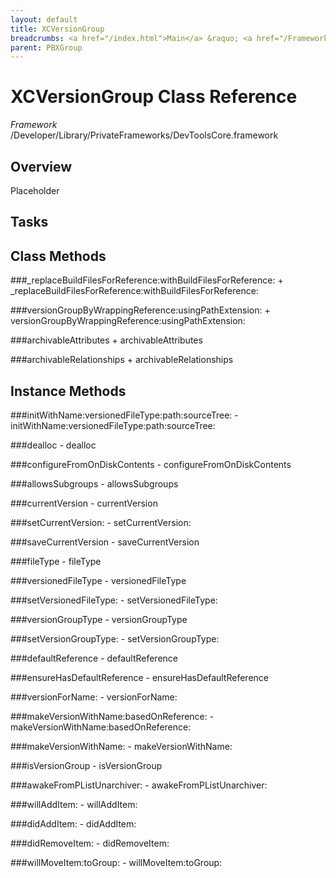 ```yaml
---
layout: default
title: XCVersionGroup
breadcrumbs: <a href="/index.html">Main</a> &raquo; <a href="/Frameworks.html">Framework</a> &raquo; <a href="/Frameworks/DevToolsCore.html">DevToolsCore</a> &raquo; XCVersionGroup
parent: PBXGroup 
---
```

# XCVersionGroup Class Reference

*Framework* /Developer/Library/PrivateFrameworks/DevToolsCore.framework

## Overview

Placeholder

## Tasks

## Class Methods

<a name="+_replaceBuildFilesForReference:withBuildFilesForReference:"></a>
###_replaceBuildFilesForReference:withBuildFilesForReference:
    + _replaceBuildFilesForReference:withBuildFilesForReference:

<a name="+versionGroupByWrappingReference:usingPathExtension:"></a>
###versionGroupByWrappingReference:usingPathExtension:
    + versionGroupByWrappingReference:usingPathExtension:

<a name="+archivableAttributes"></a>
###archivableAttributes
    + archivableAttributes

<a name="+archivableRelationships"></a>
###archivableRelationships
    + archivableRelationships

## Instance Methods

<a name="-initWithName:versionedFileType:path:sourceTree:"></a>
###initWithName:versionedFileType:path:sourceTree:
    - initWithName:versionedFileType:path:sourceTree:

<a name="-dealloc"></a>
###dealloc
    - dealloc

<a name="-configureFromOnDiskContents"></a>
###configureFromOnDiskContents
    - configureFromOnDiskContents

<a name="-allowsSubgroups"></a>
###allowsSubgroups
    - allowsSubgroups

<a name="-currentVersion"></a>
###currentVersion
    - currentVersion

<a name="-setCurrentVersion:"></a>
###setCurrentVersion:
    - setCurrentVersion:

<a name="-saveCurrentVersion"></a>
###saveCurrentVersion
    - saveCurrentVersion

<a name="-fileType"></a>
###fileType
    - fileType

<a name="-versionedFileType"></a>
###versionedFileType
    - versionedFileType

<a name="-setVersionedFileType:"></a>
###setVersionedFileType:
    - setVersionedFileType:

<a name="-versionGroupType"></a>
###versionGroupType
    - versionGroupType

<a name="-setVersionGroupType:"></a>
###setVersionGroupType:
    - setVersionGroupType:

<a name="-defaultReference"></a>
###defaultReference
    - defaultReference

<a name="-ensureHasDefaultReference"></a>
###ensureHasDefaultReference
    - ensureHasDefaultReference

<a name="-versionForName:"></a>
###versionForName:
    - versionForName:

<a name="-makeVersionWithName:basedOnReference:"></a>
###makeVersionWithName:basedOnReference:
    - makeVersionWithName:basedOnReference:

<a name="-makeVersionWithName:"></a>
###makeVersionWithName:
    - makeVersionWithName:

<a name="-isVersionGroup"></a>
###isVersionGroup
    - isVersionGroup

<a name="-awakeFromPListUnarchiver:"></a>
###awakeFromPListUnarchiver:
    - awakeFromPListUnarchiver:

<a name="-willAddItem:"></a>
###willAddItem:
    - willAddItem:

<a name="-didAddItem:"></a>
###didAddItem:
    - didAddItem:

<a name="-didRemoveItem:"></a>
###didRemoveItem:
    - didRemoveItem:

<a name="-willMoveItem:toGroup:"></a>
###willMoveItem:toGroup:
    - willMoveItem:toGroup:

